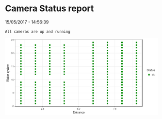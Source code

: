 Camera Status report
================
15/05/2017 - 14:56:39

    All cameras are up and running

![](camreport_files/figure-markdown_github/unnamed-chunk-2-1.png)

